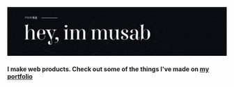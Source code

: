 <a href="https://musabhassan.com">
<img src="./images/banner (small).jpg" alt="About Musab Hassan">
</a>
<br>

#### I make web products. Check out some of the things I've made on **[my portfolio](https://musabhassan.com)**

